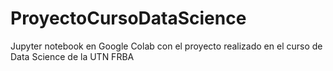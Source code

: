 # ProyectoCursoDataScience
Jupyter notebook en Google Colab con el proyecto realizado en el curso de Data Science de la UTN FRBA
